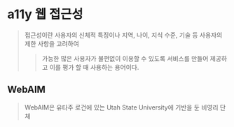 # a11y 웹 접근성

> 접근성이란 사용자의 신체적 특징이나 지역, 나이, 지식 수준, 기술 등 사용자의 제한 사항을 고려하여
>
> > 가능한 많은 사용자가 불편없이 이용할 수 있도록 서비스를 만들어 제공하고 이를 평가 할 때 사용하는 용어이다.

## WebAIM

> WebAIM은 유타주 로건에 있는 Utah State University에 기반을 둔 비영리 단체
